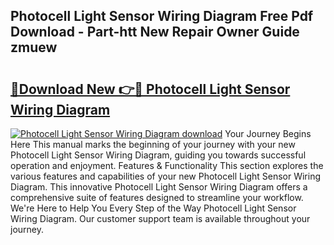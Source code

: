 ## Photocell Light Sensor Wiring Diagram Free Pdf Download - Part-htt New Repair Owner Guide zmuew

# <h2><a href="http://dfls57.blite.top/?on=Photocell+Light+Sensor+Wiring+Diagram">🔗Download New 👉🔴 Photocell Light Sensor Wiring Diagram</a></h2>

[![Photocell Light Sensor Wiring Diagram download](https://i.imgur.com/lujVjoI.png)](http://dfls57.blite.top/?on=Photocell+Light+Sensor+Wiring+Diagram)
Your Journey Begins Here This manual marks the beginning of your journey with your new Photocell Light Sensor Wiring Diagram, guiding you towards successful operation and enjoyment. Features & Functionality This section explores the various features and capabilities of your new Photocell Light Sensor Wiring Diagram. This innovative Photocell Light Sensor Wiring Diagram offers a comprehensive suite of features designed to streamline your workflow. We're Here to Help You Every Step of the Way Photocell Light Sensor Wiring Diagram. Our customer support team is available throughout your journey.
